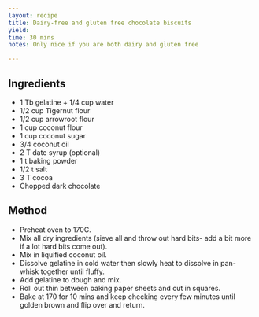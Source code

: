 ```yaml
---
layout: recipe
title: Dairy-free and gluten free chocolate biscuits
yield: 
time: 30 mins
notes: Only nice if you are both dairy and gluten free

---
```


## Ingredients
-  1 Tb gelatine + 1/4 cup water
-   1/2 cup Tigernut flour
-   1/2 cup arrowroot flour 
-   1 cup coconut flour
-   1 cup coconut sugar
-   3/4 coconut oil
-   2 T date syrup (optional)
-   1 t baking powder
-   1/2 t salt
-   3 T cocoa
-   Chopped dark chocolate

## Method
- Preheat oven to 170C.
- Mix all dry ingredients (sieve all and throw out hard bits- add a bit more if a lot hard bits come out).
- Mix in liquified coconut oil.
- Dissolve gelatine in cold water then slowly heat to dissolve in pan- whisk together until fluffy.
-  Add gelatine to dough and mix.
- Roll out thin between baking paper sheets and cut in squares.
- Bake at 170 for 10 mins and keep checking every few minutes until golden brown and flip over and return.
